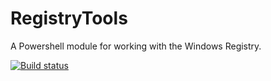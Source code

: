 # RegistryTools
A Powershell module for working with the Windows Registry.

[![Build status](https://ci.appveyor.com/api/projects/status/wfg2aerbo0394w0q?svg=true)](https://ci.appveyor.com/project/bwright86/registrytools)
